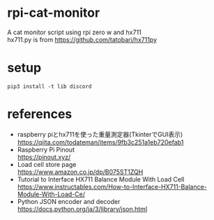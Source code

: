 # rpi-cat-monitor
A cat monitor script using rpi zero w and hx711  
hx711.py is from https://github.com/tatobari/hx711py

# setup
```
pip3 install -t lib discord
```

# references
- raspberry piとhx711を使った重量測定器(TkinterでGUI表示)  
https://qiita.com/todateman/items/9fb3c251a1eb720efab1
- Raspberry Pi Pinout  
https://pinout.xyz/
- Load cell store page  
https://www.amazon.co.jp/dp/B075ST1ZQH
- Tutorial to Interface HX711 Balance Module With Load Cell  
https://www.instructables.com/How-to-Interface-HX711-Balance-Module-With-Load-Ce/
- Python JSON encoder and decoder  
https://docs.python.org/ja/3/library/json.html
